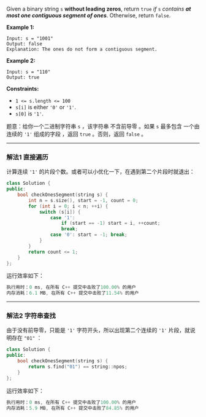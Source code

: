 <p>Given a binary string <code>s</code> <strong>​​​​​without leading zeros</strong>, return <code>true</code>​​​ <em>if </em><code>s</code><em> contains <strong>at most one contiguous segment of ones</strong></em>. Otherwise, return <code>false</code>.</p>
 
<p><strong>Example 1:</strong></p>

```clike
Input: s = "1001"
Output: false
Explanation: The ones do not form a contiguous segment.
```

 
<p><strong>Example 2:</strong></p>

```clike
Input: s = "110"
Output: true
```

 
 
<p><strong>Constraints:</strong></p>

<ul>
	<li><code>1 &lt;= s.length &lt;= 100</code></li>
	<li><code>s[i]</code>​​​​ is either <code>'0'</code> or <code>'1'</code>.</li>
	<li><code>s[0]</code> is&nbsp;<code>'1'</code>.</li>
</ul>




题意：给你一个二进制字符串 `s` ，该字符串 不含前导零 。如果 `s` 最多包含 一个由连续的 `'1'` 组成的字段 ，返回 `true​​​` 。否则，返回 `false` 。
 
---
### 解法1 直接遍历
计算连续 `'1'` 的片段个数。或者可以小优化一下，在遇到第二个片段时就退出：
```cpp
class Solution {
public:
    bool checkOnesSegment(string s) {
        int n = s.size(), start = -1, count = 0;
        for (int i = 0; i < n; ++i) {
            switch (s[i]) {
                case '1': 
                    if (start == -1) start = i, ++count;
                    break;
                case '0': start = -1; break;
            } 
        }
        return count <= 1;
    }
};
```
运行效率如下：
```cpp
执行用时：0 ms, 在所有 C++ 提交中击败了100.00% 的用户
内存消耗：6.1 MB, 在所有 C++ 提交中击败了11.54% 的用户
```
---
### 解法2 字符串查找
由于没有前导零，只能是 `'1'` 字符开头，所以出现第二个连续的 `'1'` 片段，就说明存在 `"01"` ：
```cpp
class Solution {
public:
    bool checkOnesSegment(string s) {
        return s.find("01") == string::npos;
    }
};
```
运行效率如下：
```cpp
执行用时：0 ms, 在所有 C++ 提交中击败了100.00% 的用户
内存消耗：5.9 MB, 在所有 C++ 提交中击败了84.85% 的用户
```
